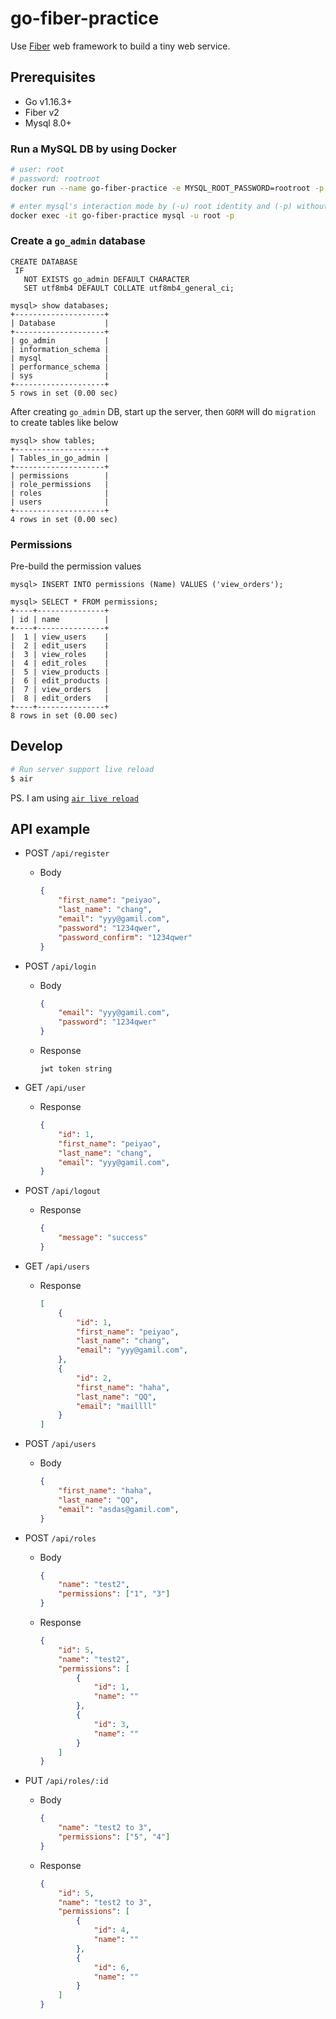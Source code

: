 # go-fiber-practice

Use [Fiber](https://github.com/gofiber/fiber) web framework to build a tiny web service.

## Prerequisites

* Go v1.16.3+
* Fiber v2
* Mysql 8.0+

### Run a MySQL DB by using Docker
```bash
# user: root
# password: rootroot
docker run --name go-fiber-practice -e MYSQL_ROOT_PASSWORD=rootroot -p 3306:3306 -d mysql:8.0

# enter mysql's interaction mode by (-u) root identity and (-p) without pointing a specific database
docker exec -it go-fiber-practice mysql -u root -p
```

### Create a `go_admin` database
``` mysql
CREATE DATABASE
 IF
   NOT EXISTS go_admin DEFAULT CHARACTER
   SET utf8mb4 DEFAULT COLLATE utf8mb4_general_ci;

mysql> show databases;
+--------------------+
| Database           |
+--------------------+
| go_admin           |
| information_schema |
| mysql              |
| performance_schema |
| sys                |
+--------------------+
5 rows in set (0.00 sec)
```

After creating `go_admin` DB, start up the server, then `GORM` will do `migration` to create tables like below

```mysql
mysql> show tables;
+--------------------+
| Tables_in_go_admin |
+--------------------+
| permissions        |
| role_permissions   |
| roles              |
| users              |
+--------------------+
4 rows in set (0.00 sec)
```

### Permissions

Pre-build the permission values

```mysql
mysql> INSERT INTO permissions (Name) VALUES ('view_orders');

mysql> SELECT * FROM permissions;
+----+---------------+
| id | name          |
+----+---------------+
|  1 | view_users    |
|  2 | edit_users    |
|  3 | view_roles    |
|  4 | edit_roles    |
|  5 | view_products |
|  6 | edit_products |
|  7 | view_orders   |
|  8 | edit_orders   |
+----+---------------+
8 rows in set (0.00 sec)
```

## Develop

```bash
# Run server support live reload
$ air
```

PS. I am using [`air live reload`](https://github.com/cosmtrek/air)

## API example

* POST `/api/register`
  * Body
    ```json
    {
        "first_name": "peiyao",
        "last_name": "chang",
        "email": "yyy@gamil.com",
        "password": "1234qwer",
        "password_confirm": "1234qwer"
    }
    ```

* POST `/api/login`

  * Body
    ```json
    {
        "email": "yyy@gamil.com",
        "password": "1234qwer"
    }
    ```
  * Response

    `jwt token string`

* GET `/api/user`
  * Response
    ```json
    {
        "id": 1,
        "first_name": "peiyao",
        "last_name": "chang",
        "email": "yyy@gamil.com",
    }
    ```

* POST `/api/logout`
  * Response
    ```json
    {
        "message": "success"
    }
    ```

* GET `/api/users`
  * Response
    ```json
    [
        {
            "id": 1,
            "first_name": "peiyao",
            "last_name": "chang",
            "email": "yyy@gamil.com",
        },
        {
            "id": 2,
            "first_name": "haha",
            "last_name": "QQ",
            "email": "maillll"
        }
    ]
    ```

* POST `/api/users`
  * Body
    ```json
    {
        "first_name": "haha",
        "last_name": "QQ",
        "email": "asdas@gamil.com",
    }
    ```

* POST `/api/roles`
  * Body
    ```json
    {
        "name": "test2",
        "permissions": ["1", "3"]
    }
    ```
  * Response
    ```json
    {
        "id": 5,
        "name": "test2",
        "permissions": [
            {
                "id": 1,
                "name": ""
            },
            {
                "id": 3,
                "name": ""
            }
        ]
    }
    ```

* PUT `/api/roles/:id`
  * Body
    ```json
    {
        "name": "test2 to 3",
        "permissions": ["5", "4"]
    }
    ```
  * Response
    ```json
    {
        "id": 5,
        "name": "test2 to 3",
        "permissions": [
            {
                "id": 4,
                "name": ""
            },
            {
                "id": 6,
                "name": ""
            }
        ]
    }
    ```